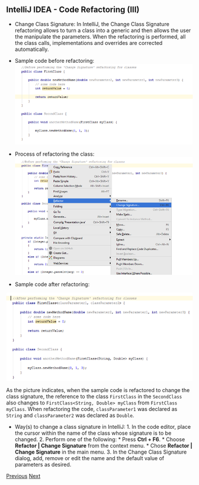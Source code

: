 ## IntelliJ IDEA - Code Refactoring (III)
* Change Class Signature: In IntelliJ, the Change Class Signature refactoring allows to turn a class into a generic and then allows the user the manipulate the parameters. When the refactoring is performed, all the class calls, implementations and overrides are corrected automatically.

* Sample code before refactoring:
![Sampe Code Before Refactoring](https://github.com/rabin2360/Presentation2/blob/master/Presentation/beforeClassSignatureRefactoring.png)

* Process of refactoring the class:
![Process of refactoring the class](https://github.com/rabin2360/Presentation2/blob/master/Presentation/processOfChangingClassSignature.png)

* Sample code after refactoring:

![Sample Code After Refactoring](https://github.com/rabin2360/Presentation2/blob/master/Presentation/afterClassSignatureRefactoring.png)

As the picture indicates, when the sample code is refactored to change the class signature, the reference to the class `FirstClass` in the `SecondClass` also changes to `FirstClass<String, Double> myClass` from `FirstClass myClass`. When refactoring the code, `classParameter1` was declared as `String` and `classParameter2` was declared as `Double`. 

* Way(s) to change a class signature in IntelliJ:
      1. In the code editor, place the cursor within the name of the class whose signature is to be changed.
      2. Perform one of the following:
          * Press **Ctrl + F6**.
          * Choose **Refactor | Change Signature** from the context menu.
          * Chose **Refactor | Change Signature** in the main menu.
      3. In the Change Class Signature dialog, add, remove or edit the name and the default value of parameters as desired.

[Previous](Slide5_CodeRefactoringII.md) [Next](Slide7_CodeRefactoringIV.md)
